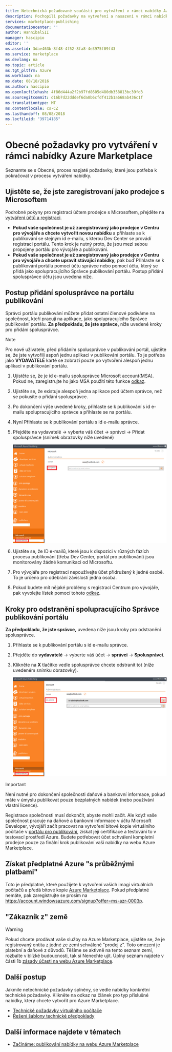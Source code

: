 ```yaml
---
title: Netechnická požadované součásti pro vytváření v rámci nabídky Azure Marketplace | Dokumentace Microsoftu
description: Pochopili požadavky na vytvoření a nasazení v rámci nabídky Azure Marketplace pro ostatní uživatele k nákupu.
services: marketplace-publishing
documentationcenter: ''
author: HannibalSII
manager: hascipio
editor: ''
ms.assetid: 3dae463b-8f48-4f52-8fa8-4e3975f09f43
ms.service: marketplace
ms.devlang: na
ms.topic: article
ms.tgt_pltfrm: Azure
ms.workload: na
ms.date: 08/18/2016
ms.author: hascipio
ms.openlocfilehash: 4f86d444a2f2b97fd8605d480db358813bc39fd3
ms.sourcegitcommit: d16b7d22dddef6da8b6cfdf412b1a668ab436c1f
ms.translationtype: MT
ms.contentlocale: cs-CZ
ms.lasthandoff: 08/08/2018
ms.locfileid: "39714185"
---
```

# <a name="general-prerequisites-for-creating-an-offer-for-the-azure-marketplace"></a>Obecné požadavky pro vytváření v rámci nabídky Azure Marketplace
Seznamte se s Obecné, proces napjaté požadavky, které jsou potřeba k pokračovat v procesu vytváření nabídky.

## <a name="ensure-that-you-are-registered-as-a-seller-with-microsoft"></a>Ujistěte se, že jste zaregistrovaní jako prodejce s Microsoftem
Podrobné pokyny pro registraci účtem prodejce s Microsoftem, přejděte na [vytváření účtů a registraci](marketplace-publishing-accounts-creation-registration.md).

* **Pokud vaše společnost je už zaregistrovaný jako prodejce v Centru pro vývojáře a chcete vytvořit novou nabídku** a přihlaste se k publikování se stejným id e-mailu, s kterou Dev Center se provádí registraci portálu. Tento krok je nutný proto, že jsou mezi sebou propojeny portálu pro vývojáře a publikování.
* **Pokud vaše společnost je už zaregistrovaný jako prodejce v Centru pro vývojáře a chcete upravit stávající nabídky,** pak buď Přihlaste se k publikování portálu pomocí účtu správce nebo pomocí účtu, který se přidá jako spolupracujícího Správce publikování portálu. Postup přidání spolusprávce účtu jsou uvedena níže.

## <a name="steps-to-add-a-co-admin-in-the-publishing-portal"></a>Postup přidání spolusprávce na portálu publikování
Správci portálu publikování můžete přidat ostatní členové podíváme na společnost, kteří pracují na aplikace, jako spolupracujícího Správce publikování portálu. **Za předpokladu, že jste správce,** níže uvedené kroky pro přidání spolusprávce.

> [!NOTE]
> Pro nové uživatele, před přidáním spolusprávce v publikování portál, ujistěte se, že jste vytvořili aspoň jednu aplikaci v publikování portálu. To je potřeba jako **VYDAVATELÉ** kartě se zobrazí pouze po vytvoření alespoň jednu aplikaci v publikování portálu.
> 
> 

1. Ujistěte se, že je id e-mailu spolusprávce Microsoft account(MSA). Pokud ne, zaregistrujte ho jako MSA použití této funkce [odkaz](https://signup.live.com/signup?uaid=0089f09ccae94043a0f07c2aaf928831&lic=1).
2. Ujistěte se, že existuje alespoň jedna aplikace pod účtem správce, než se pokusíte o přidání spolusprávce.
3. Po dokončení výše uvedené kroky, přihlaste se k publikování s id e-mailu spolupracujícího správce a přihlaste se na portálu.
4. Nyní Přihlaste se k publikování portálu s id e-mailu správce.
5. Přejděte na vydavatelé -> vyberte váš účet -> správci -> Přidat spolusprávce (snímek obrazovky níže uvedené)
   
    ![Kreslení](media/marketplace-publishing-pre-requisites/imgAddAdmin_05.png)
6. Ujistěte se, že ID e-mailů, které jsou k dispozici v různých fázích procesu publikování (třeba Dev Center, portál pro publikování) jsou monitorovány žádné komunikaci od Microsoftu.
7. Pro vývojáře pro registraci nepoužívejte účet přidružený k jedné osobě. To je určeno pro odebrání závislostí jedna osoba.
8. Pokud budete mít nějaké problémy s registrací Centrum pro vývojáře, pak vyvolejte lístek pomocí tohoto [odkaz](https://developer.microsoft.com/en-us/windows/support).

## <a name="steps-to-delete-a-co-admin-in-the-publishing-portal"></a>Kroky pro odstranění spolupracujícího Správce publikování portálu
**Za předpokladu, že jste správce,** uvedena níže jsou kroky pro odstranění spolusprávce.

1. Přihlaste se k publikování portálu s id e-mailu správce.
2. Přejděte do **vydavatelé** -> vyberte váš účet -> **správci** -> **Spolusprávci**.
3. Klikněte na **X** tlačítko vedle spolusprávce chcete odstranit tot (níže uvedeném snímku obrazovky).
   
    ![Kreslení](media/marketplace-publishing-pre-requisites/imgDeleteAdmin_03.png)

> [!IMPORTANT]
> Není nutné pro dokončení společnosti daňové a bankovní informace, pokud máte v úmyslu publikovat pouze bezplatných nabídek (nebo používání vlastní licence).
> 
> Registrace společnosti musí dokončit, abyste mohli začít. Ale když vaše společnost pracuje na daňové a bankovní informace v účtu Microsoft Developer, vývojáři začít pracovat na vytvoření bitové kopie virtuálního počítače v [portálu pro publikování](https://publish.windowsazure.com), získat její certifikace a testování to v testovací prostředí Azure. Budete potřebovat účet schválení kompletní prodejce pouze za finální krok publikování vaší nabídky na webu Azure Marketplace.
> 
> 

## <a name="acquire-an-azure-pay-as-you-go-subscription"></a>Získat předplatné Azure "s průběžnými platbami"
Toto je předplatné, které použijete k vytvoření vašich imagí virtuálních počítačů a předá bitové kopie [Azure Marketplace](https://azure.microsoft.com/marketplace/). Pokud předplatné nemáte, pak zaregistrujte se prosím na https://account.windowsazure.com/signup?offer=ms-azr-0003p.

## <a name="sell-from-countries"></a>"Zákazník z" země
> [!WARNING]
> Pokud chcete prodávat vaše služby na Azure Marketplace, ujistěte se, že je registrovaný entita z jedné ze zemí schválené "prodej z". Toto omezení je platební a daňové z důvodů. Těšíme se aktivně na tento seznam zemí, rozbalte v blízké budoucnosti, tak si Nenechte ujít. Úplný seznam najdete v části 1b [zásady účasti na webu Azure Marketplace](http://go.microsoft.com/fwlink/?LinkID=526833).
> 
> 

## <a name="next-steps"></a>Další postup
Jakmile netechnické požadavky splněny, se vedle nabídky konkrétní technické požadavky. Klikněte na odkaz na článek pro typ příslušné nabídky, který chcete vytvořit pro Azure Marketplace.

* [Technické požadavky virtuálního počítače](marketplace-publishing-vm-image-creation-prerequisites.md)
* [Řešení šablony technické předpoklady](marketplace-publishing-solution-template-creation-prerequisites.md)

## <a name="see-also"></a>Další informace najdete v tématech
* [Začínáme: publikování nabídky na webu Azure Marketplace](marketplace-publishing-getting-started.md)

